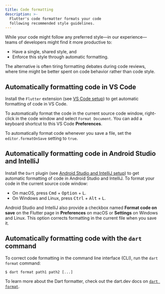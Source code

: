 ```yaml
---
title: Code formatting
description: >-
  Flutter's code formatter formats your code
  following recommended style guidelines.
---
```



While your code might follow any preferred style&mdash;in our
experience&mdash;teams of developers might find it more productive to:

* Have a single, shared style, and
* Enforce this style through automatic formatting.

The alternative is often tiring formatting debates during code reviews,
where time might be better spent on code behavior rather than code style.

## Automatically formatting code in VS Code

Install the `Flutter` extension (see [VS Code setup][])
to get automatic formatting of code in VS Code.

To automatically format the code in the current source code window,
right-click in the code window and select `Format Document`.
You can add a keyboard shortcut to this VS Code **Preferences**.

To automatically format code whenever you save a file, set the
`editor.formatOnSave` setting to `true`.

[VS Code setup]: /tools/vs-code#setup

## Automatically formatting code in Android Studio and IntelliJ

Install the `Dart` plugin (see [Android Studio and IntelliJ setup][])
to get automatic formatting of code in Android Studio and IntelliJ.
To format your code in the current source code window:

* On macOS,
  press <kbd>Cmd</kbd> + <kbd>Option</kbd> + <kbd>L</kbd>.
* On Windows and Linux,
  press <kbd>Ctrl</kbd> + <kbd>Alt</kbd> + <kbd>L</kbd>.

Android Studio and IntelliJ also provide a checkbox named
**Format code on save** on the Flutter page in **Preferences**
on macOS or **Settings** on Windows and Linux.
This option corrects formatting in the current file when you save it.

[Android Studio and IntelliJ setup]: /tools/android-studio#setup

## Automatically formatting code with the `dart` command

To correct code formatting in the command line interface (CLI),
run the `dart format` command:

```console
$ dart format path1 path2 [...]
```

To learn more about the Dart formatter,
check out the dart.dev docs on [`dart format`][].

[`dart format`]: {{site.dart-site}}/tools/dart-format
